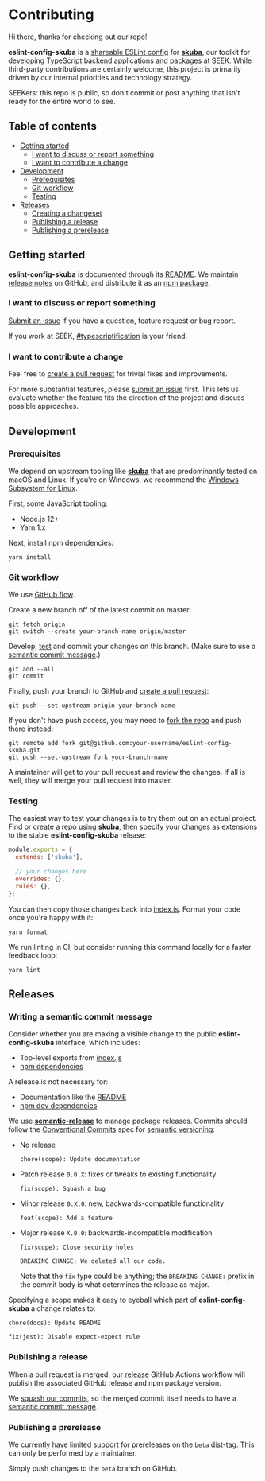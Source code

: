 # Contributing

Hi there, thanks for checking out our repo!

**eslint-config-skuba** is a [shareable ESLint config] for **[skuba]**,
our toolkit for developing TypeScript backend applications and packages at SEEK.
While third-party contributions are certainly welcome,
this project is primarily driven by our internal priorities and technology strategy.

SEEKers: this repo is public,
so don't commit or post anything that isn't ready for the entire world to see.

## Table of contents

- [Getting started](#getting-started)
  - [I want to discuss or report something](#i-want-to-discuss-or-report-something)
  - [I want to contribute a change](#i-want-to-contribute-a-change)
- [Development](#development)
  - [Prerequisites](#prerequisites)
  - [Git workflow](#git-workflow)
  - [Testing](#testing)
- [Releases](#releases)
  - [Creating a changeset](#creating-a-changeset)
  - [Publishing a release](#publishing-a-release)
  - [Publishing a prerelease](#publishing-a-prerelease)

## Getting started

**eslint-config-skuba** is documented through its [README](/README.md).
We maintain [release notes] on GitHub,
and distribute it as an [npm package].

### I want to discuss or report something

[Submit an issue] if you have a question, feature request or bug report.

If you work at SEEK, [#typescriptification] is your friend.

### I want to contribute a change

Feel free to [create a pull request] for trivial fixes and improvements.

For more substantial features, please [submit an issue] first.
This lets us evaluate whether the feature fits the direction of the project and discuss possible approaches.

## Development

### Prerequisites

We depend on upstream tooling like **[skuba]** that are predominantly tested on macOS and Linux.
If you're on Windows, we recommend the [Windows Subsystem for Linux].

First, some JavaScript tooling:

- Node.js 12+
- Yarn 1.x

Next, install npm dependencies:

```shell
yarn install
```

### Git workflow

We use [GitHub flow](https://guides.github.com/introduction/flow/).

Create a new branch off of the latest commit on master:

```shell
git fetch origin
git switch --create your-branch-name origin/master
```

Develop, [test](#testing) and commit your changes on this branch.
(Make sure to use a [semantic commit message](#writing-a-semantic-commit-message).)

```shell
git add --all
git commit
```

Finally, push your branch to GitHub and [create a pull request]:

```shell
git push --set-upstream origin your-branch-name
```

If you don't have push access,
you may need to [fork the repo] and push there instead:

```shell
git remote add fork git@github.com:your-username/eslint-config-skuba.git
git push --set-upstream fork your-branch-name
```

A maintainer will get to your pull request and review the changes.
If all is well, they will merge your pull request into master.

### Testing

The easiest way to test your changes is to try them out on an actual project.
Find or create a repo using **skuba**,
then specify your changes as extensions to the stable **eslint-config-skuba** release:

```javascript
module.exports = {
  extends: ['skuba'],

  // your changes here
  overrides: {},
  rules: {},
};
```

You can then copy those changes back into [index.js](/index.js).
Format your code once you're happy with it:

```shell
yarn format
```

We run linting in CI,
but consider running this command locally for a faster feedback loop:

```shell
yarn lint
```

## Releases

### Writing a semantic commit message

Consider whether you are making a visible change to the public **eslint-config-skuba** interface,
which includes:

- Top-level exports from [index.js](/index.js)
- [npm dependencies](/package.json)

A release is not necessary for:

- Documentation like the [README](/README.md)
- [npm dev dependencies](/package.json)

We use **[semantic-release]** to manage package releases.
Commits should follow the [Conventional Commits] spec for [semantic versioning]:

- No release

  ```text
  chore(scope): Update documentation
  ```

- Patch release `0.0.X`: fixes or tweaks to existing functionality

  ```text
  fix(scope): Squash a bug
  ```

- Minor release `0.X.0`: new, backwards-compatible functionality

  ```text
  feat(scope): Add a feature
  ```

- Major release `X.0.0`: backwards-incompatible modification

  ```text
  fix(scope): Close security holes

  BREAKING CHANGE: We deleted all our code.
  ```

  Note that the `fix` type could be anything;
  the `BREAKING CHANGE:` prefix in the commit body is what determines the release as major.

Specifying a scope makes it easy to eyeball which part of **eslint-config-skuba** a change relates to:

```text
chore(docs): Update README

fix(jest): Disable expect-expect rule
```

### Publishing a release

When a pull request is merged,
our [release](/.github/workflows/release.yml) GitHub Actions workflow will publish the associated GitHub release and npm package version.

We [squash our commits],
so the merged commit itself needs to have a [semantic commit message](#writing-a-semantic-commit-message).

### Publishing a prerelease

We currently have limited support for prereleases on the `beta` [dist-tag].
This can only be performed by a maintainer.

Simply push changes to the `beta` branch on GitHub.

[#typescriptification]: https://seekchat.slack.com/channels/typescriptification
[conventional commits]: https://www.conventionalcommits.org/en/v1.0.0-beta.2/
[create a pull request]: https://github.com/seek-oss/eslint-config-skuba/compare
[dist-tag]: https://docs.npmjs.com/cli/dist-tag
[fork the repo]: https://github.com/seek-oss/eslint-config-skuba/fork
[npm package]: https://www.npmjs.com/package/eslint-config-skuba
[release notes]: https://github.com/seek-oss/eslint-config-skuba/releases
[semantic versioning]: https://semver.org/
[semantic-release]: https://github.com/semantic-release/semantic-release
[skuba]: https://github.com/seek-oss/skuba
[shareable eslint config]: https://eslint.org/docs/developer-guide/shareable-configs
[squash our commits]: https://github.blog/2016-04-01-squash-your-commits/
[submit an issue]: https://github.com/seek-oss/eslint-config-skuba/issues/new/choose
[windows subsystem for linux]: https://en.wikipedia.org/wiki/Windows_Subsystem_for_Linux
